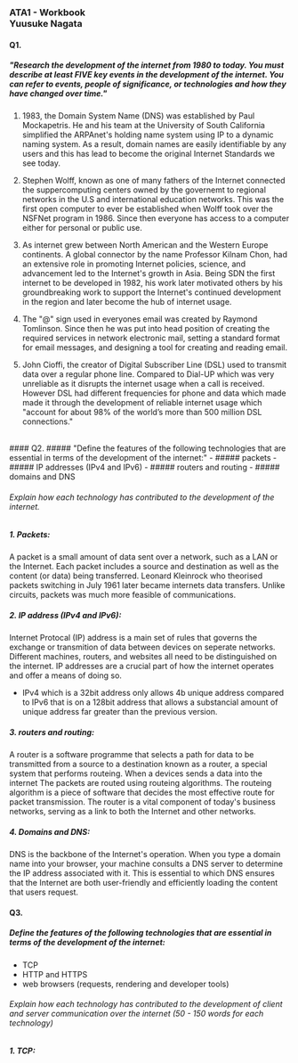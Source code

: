 ### ATA1 - Workbook<br>Yuusuke Nagata

#### Q1.
##### "Research the development of the internet from 1980 to today. You must describe at least FIVE key events in the development of the internet. You can refer to events, people of significance, or technologies and how they have changed over time."

 1. 1983, the Domain System  Name (DNS) was established by Paul Mockapetris. He and his team at the University of South California simplified the ARPAnet's holding name system using IP to a dynamic naming system. As a result, domain names are easily identifiable by any users and this has lead to become the original Internet Standards we see today.

2. Stephen Wolff, known as one of many fathers of the Internet connected the suppercomputing centers owned by the governemt to regional networks in the U.S and international education networks. This was the first open computer to ever be established when Wolff took over the NSFNet program in 1986. Since then everyone has access to a computer either for personal or public use.  

3. As internet grew between North American and the Western Europe continents. A global connector by the name Professor Kilnam Chon, had an extensive role in promoting Internet policies, science, and advancement led to the Internet's growth in Asia. Being SDN the first internet to be developed in 1982, his work later motivated others by his groundbreaking work to support the Internet's continued development in the region and later become the hub of internet usage.

4. The "@" sign used in everyones email was created by Raymond Tomlinson. Since then he was put into head position of creating the required services in network electronic mail, setting a standard format for email messages, and designing a tool for creating and reading email. 

5. John Cioffi, the creator of Digital Subscriber Line (DSL) used to transmit data over a regular phone line. Compared to Dial-UP which was very unreliable as it disrupts the internet usage when a call is received. However DSL had different frequencies for phone and data which made made it through the development of reliable internet usage which "account for about 98% of the world’s more than 500 million DSL connections."
<br>
#### Q2.
##### "Define the features of the following technologies that are essential in terms of the development of the internet:"
 - ##### packets
 - ##### IP addresses (IPv4 and IPv6)
 - ##### routers and routing
 - ##### domains and DNS

###### Explain how each technology has contributed to the development of the internet.

##### 1. Packets:
A packet is a small amount of data sent over a network, such as a LAN or the Internet. Each packet includes a source and destination as well as the content (or data) being transferred. Leonard Kleinrock who theorised packets switching in July 1961 later became internets data transfers. Unlike circuits, packets was much more feasible of communications.  

##### 2. IP address (IPv4 and IPv6):
Internet Protocal (IP) address is a main set of rules that governs the exchange or transmition of data between devices on seperate networks. Different machines, routers, and websites all need to be distinguished on the internet. IP addresses are a crucial part of how the internet operates and offer a means of doing so.
- IPv4 which is a 32bit address only allows 4b unique address compared to IPv6 that is on a 128bit address that allows a substancial amount of unique address far greater than the previous version.

##### 3. routers and routing:
A router is a software programme that selects a path for data to be transmitted from a source to a destination known as a router, a special system that performs routeing. When a devices sends a data into the internet The packets are routed using routeing algorithms. The routeing algorithm is a piece of software that decides the most effective route for packet transmission. The router is a vital component of today's business networks, serving as a link to both the Internet and other networks.


##### 4. Domains and DNS:
DNS is the backbone of the Internet's operation. When you type a domain name into your browser, your machine consults a DNS server to determine the IP address associated with it. This is essential to which DNS ensures that the Internet are both user-friendly and efficiently loading the content that users request.
<br>
#### Q3.
##### Define the features of the following technologies that are essential in terms of the development of the internet:
 - TCP
 - HTTP and HTTPS
 - web browsers (requests, rendering and developer tools)

###### Explain how each technology has contributed to the development of client and server communication over the internet (50 - 150 words for each technology)


##### 1. TCP:

